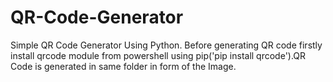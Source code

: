 # QR-Code-Generator
Simple QR Code Generator Using Python. Before generating QR code firstly install qrcode module from powershell using pip('pip install qrcode').QR Code is generated in same folder in form of the Image.
